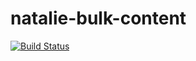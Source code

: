 # natalie-bulk-content

[![Build Status](https://cloud.drone.io/api/badges/chasexd/natalie-bulk-content/status.svg)](https://cloud.drone.io/chasexd/natalie-bulk-content)

